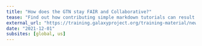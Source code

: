 ```yaml
---
title: "How does the GTN stay FAIR and Collaborative?"
tease: "Find out how contributing simple markdown tutorials can result in fantastically FAIR training."
external_url: "https://training.galaxyproject.org/training-material/news/2021/12/01/FAIR.html"
date: "2021-12-01"
subsites: [global, us]
---
```

